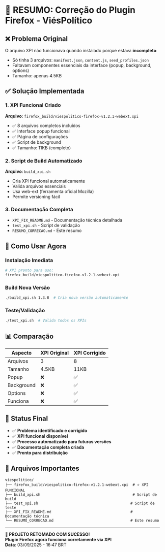 # 🎯 RESUMO: Correção do Plugin Firefox - ViésPolítico

## ❌ Problema Original
O arquivo XPI não funcionava quando instalado porque estava **incompleto**:
- Só tinha 3 arquivos: `manifest.json`, `content.js`, `seed_profiles.json`
- Faltavam componentes essenciais da interface (popup, background, options)
- Tamanho: apenas 4.5KB

## ✅ Solução Implementada

### 1. XPI Funcional Criado
**Arquivo**: `firefox_build/viespolitico-firefox-v1.2.1-webext.xpi`
- ✅ 8 arquivos completos incluídos
- ✅ Interface popup funcional
- ✅ Página de configurações
- ✅ Script de background
- ✅ Tamanho: 11KB (completo)

### 2. Script de Build Automatizado
**Arquivo**: `build_xpi.sh`
- Cria XPI funcional automaticamente
- Valida arquivos essenciais
- Usa web-ext (ferramenta oficial Mozilla)
- Permite versioning fácil

### 3. Documentação Completa
- `XPI_FIX_README.md` - Documentação técnica detalhada
- `test_xpi.sh` - Script de validação
- `RESUMO_CORRECAO.md` - Este resumo

## 🚀 Como Usar Agora

### Instalação Imediata
```bash
# XPI pronto para uso:
firefox_build/viespolitico-firefox-v1.2.1-webext.xpi
```

### Build Nova Versão
```bash
./build_xpi.sh 1.3.0  # Cria nova versão automaticamente
```

### Teste/Validação
```bash
./test_xpi.sh  # Valida todos os XPIs
```

## 📊 Comparação

| Aspecto | XPI Original | XPI Corrigido |
|---------|-------------|---------------|
| Arquivos | 3 | 8 |
| Tamanho | 4.5KB | 11KB |
| Popup | ❌ | ✅ |
| Background | ❌ | ✅ |
| Options | ❌ | ✅ |
| Funciona | ❌ | ✅ |

## 🎯 Status Final

- ✅ **Problema identificado e corrigido**
- ✅ **XPI funcional disponível**
- ✅ **Processo automatizado para futuras versões**
- ✅ **Documentação completa criada**
- ✅ **Pronto para distribuição**

## 📁 Arquivos Importantes

```
viespolitico/
├── firefox_build/viespolitico-firefox-v1.2.1-webext.xpi  # ⭐ XPI FUNCIONAL
├── build_xpi.sh                                          # Script de build
├── test_xpi.sh                                          # Script de teste
├── XPI_FIX_README.md                                    # Documentação técnica
└── RESUMO_CORRECAO.md                                   # Este resumo
```

---

**🎉 PROJETO RETOMADO COM SUCESSO!**  
**Plugin Firefox agora funciona corretamente via XPI**  
**Data**: 03/09/2025 - 16:47 BRT
